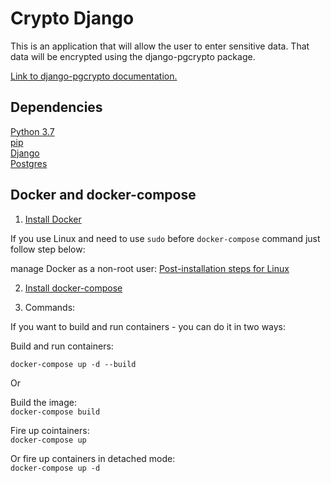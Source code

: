 # Crypto Django

This is an application that will allow the user to enter sensitive data.
That data will be encrypted using the django-pgcrypto package.

[Link to django-pgcrypto documentation.](https://github.com/dcwatson/django-pgcrypto)

## Dependencies

[Python 3.7](https://www.python.org/downloads/)  
[pip](https://pip.pypa.io/en/stable/installing/)  
[Django](https://docs.djangoproject.com/en/3.1/)  
[Postgres](https://www.postgresql.org/)  

## Docker and docker-compose

1. [Install Docker](https://docs.docker.com/get-docker/)  

If you use Linux and need to use `sudo` before `docker-compose` command just follow step below:

manage Docker as a non-root user:  [Post-installation steps for Linux](https://docs.docker.com/engine/install/linux-postinstall/)  

2. [Install docker-compose](https://docs.docker.com/compose/install/)  

3. Commands:

If you want to build and run containers - you can do it in two ways:

Build and run containers:

`docker-compose up -d --build`

Or

Build the image:  
`docker-compose build`

Fire up cointainers:  
`docker-compose up`

Or fire up containers in detached mode:  
`docker-compose up -d`
